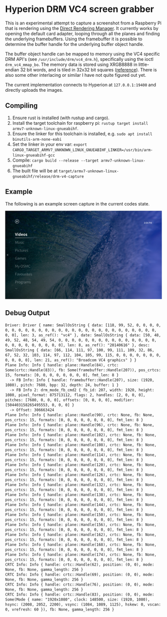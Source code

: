 # Hyperion DRM VC4 screen grabber 

This is an experimental attempt to capture a screenshot from a Raspberry Pi that
 is rendering using the [Direct Rendering
 Manager](https://en.wikipedia.org/wiki/Direct_Rendering_Manager). It currently
 works by opening the default card adapter, looping through all the planes and
 finding the underlying framebuffers. Using the framebuffer it is possible to
 determine the buffer handle for the underlying buffer object handle.

The buffer object handle can be mapped to memory using the VC4 specific DRM
API's (see `/usr/include/drm/vc4_drm.h`), specifically using the ioctl
`drm_vc4_mmap_bo`. The memory data is stored using XRGB8888 in little-endian 32
bit words, and is tiled in 32x32 bit squares
([reference](https://docs.mesa3d.org/drivers/vc4.html#tiled-rendering)). There
is also some other interlacing or similar I have not quite figured out yet.

The current implementation connects to Hyperion at `127.0.0.1:19400` and
directly uploads the images.

## Compiling

1. Ensure rust is installed (with rustup and cargo). 
2. Install the target toolchain for raspberry pi: `rustup target install armv7-unknown-linux-gnueabihf`.
3. Ensure the linker for this toolchain is installed, e.g. `sudo apt install binutils-arm-none-eabi`
4. Set the linker in your env var: `export CARGO_TARGET_ARMV7_UNKNOWN_LINUX_GNUEABIHF_LINKER=/usr/bin/arm-linux-gnueabihf-gcc`
5. Compile: `cargo build --release --target armv7-unknown-linux-gnueabihf`
6. The built file will be at `target/armv7-unknown-linux-gnueabihf/release/drm-v4-capture`

## Example

The following is an example screen capture in the current codes state.

![Image capture](screenshot.png "Raspberry pi using latest OSMC devel branch and kodi 19")


## Debug Output

```
Driver: Driver { name: SmallOsString { data: [118, 99, 52, 0, 0, 0, 0, 0, 0, 0, 0, 0, 0, 0, 0, 0, 0, 0, 0, 0, 0, 0, 0, 0, 0, 0, 0, 0, 0, 0, 0, 0], len: 3, as_ref(): "vc4" }, date: SmallOsString { data: [50, 48, 49, 52, 48, 54, 49, 54, 0, 0, 0, 0, 0, 0, 0, 0, 0, 0, 0, 0, 0, 0, 0, 0, 0, 0, 0, 0, 0, 0, 0, 0], len: 8, as_ref(): "20140616" }, desc: SmallOsString { data: [66, 114, 111, 97, 100, 99, 111, 109, 32, 86, 67, 52, 32, 103, 114, 97, 112, 104, 105, 99, 115, 0, 0, 0, 0, 0, 0, 0, 0, 0, 0, 0], len: 21, as_ref(): "Broadcom VC4 graphics" } }
Plane Info: Info { handle: plane::Handle(84), crtc: Some(crtc::Handle(83)), fb: Some(framebuffer::Handle(207)), pos_crtcs: 15, formats: [0, 0, 0, 0, 0, 0, 0, 0], fmt_len: 8 }
  -> FB Info: Info { handle: framebuffer::Handle(207), size: (1920, 1080), pitch: 7680, bpp: 32, depth: 24, buffer: 1 }
  -> FB Info 2: drm_mode_fb_cmd2 { fb_id: 207, width: 1920, height: 1080, pixel_format: 875713112, flags: 2, handles: [2, 0, 0, 0], pitches: [7680, 0, 0, 0], offsets: [0, 0, 0, 0], modifier: [504403158265495553, 0, 0, 0] }
  -> Offset: 306663424
Plane Info: Info { handle: plane::Handle(90), crtc: None, fb: None, pos_crtcs: 15, formats: [0, 0, 0, 0, 0, 0, 0, 0], fmt_len: 8 }
Plane Info: Info { handle: plane::Handle(96), crtc: None, fb: None, pos_crtcs: 15, formats: [0, 0, 0, 0, 0, 0, 0, 0], fmt_len: 8 }
Plane Info: Info { handle: plane::Handle(102), crtc: None, fb: None, pos_crtcs: 15, formats: [0, 0, 0, 0, 0, 0, 0, 0], fmt_len: 8 }
Plane Info: Info { handle: plane::Handle(108), crtc: None, fb: None, pos_crtcs: 15, formats: [0, 0, 0, 0, 0, 0, 0, 0], fmt_len: 8 }
Plane Info: Info { handle: plane::Handle(114), crtc: None, fb: None, pos_crtcs: 15, formats: [0, 0, 0, 0, 0, 0, 0, 0], fmt_len: 8 }
Plane Info: Info { handle: plane::Handle(120), crtc: None, fb: None, pos_crtcs: 15, formats: [0, 0, 0, 0, 0, 0, 0, 0], fmt_len: 8 }
Plane Info: Info { handle: plane::Handle(126), crtc: None, fb: None, pos_crtcs: 15, formats: [0, 0, 0, 0, 0, 0, 0, 0], fmt_len: 8 }
Plane Info: Info { handle: plane::Handle(132), crtc: None, fb: None, pos_crtcs: 15, formats: [0, 0, 0, 0, 0, 0, 0, 0], fmt_len: 8 }
Plane Info: Info { handle: plane::Handle(138), crtc: None, fb: None, pos_crtcs: 15, formats: [0, 0, 0, 0, 0, 0, 0, 0], fmt_len: 8 }
Plane Info: Info { handle: plane::Handle(144), crtc: None, fb: None, pos_crtcs: 15, formats: [0, 0, 0, 0, 0, 0, 0, 0], fmt_len: 8 }
Plane Info: Info { handle: plane::Handle(150), crtc: None, fb: None, pos_crtcs: 15, formats: [0, 0, 0, 0, 0, 0, 0, 0], fmt_len: 8 }
Plane Info: Info { handle: plane::Handle(156), crtc: None, fb: None, pos_crtcs: 15, formats: [0, 0, 0, 0, 0, 0, 0, 0], fmt_len: 8 }
Plane Info: Info { handle: plane::Handle(162), crtc: None, fb: None, pos_crtcs: 15, formats: [0, 0, 0, 0, 0, 0, 0, 0], fmt_len: 8 }
Plane Info: Info { handle: plane::Handle(168), crtc: None, fb: None, pos_crtcs: 15, formats: [0, 0, 0, 0, 0, 0, 0, 0], fmt_len: 8 }
Plane Info: Info { handle: plane::Handle(174), crtc: None, fb: None, pos_crtcs: 15, formats: [0, 0, 0, 0, 0, 0, 0, 0], fmt_len: 8 }
CRTC Info: Info { handle: crtc::Handle(62), position: (0, 0), mode: None, fb: None, gamma_length: 256 }
CRTC Info: Info { handle: crtc::Handle(69), position: (0, 0), mode: None, fb: None, gamma_length: 256 }
CRTC Info: Info { handle: crtc::Handle(76), position: (0, 0), mode: None, fb: None, gamma_length: 256 }
CRTC Info: Info { handle: crtc::Handle(83), position: (0, 0), mode: Some(Mode { name: "1920x1080", clock: 148500, size: (1920, 1080), hsync: (2008, 2052, 2200), vsync: (1084, 1089, 1125), hskew: 0, vscan: 0, vrefresh: 60 }), fb: None, gamma_length: 256 }
```
